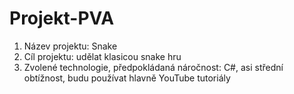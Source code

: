 # Projekt-PVA
1. Název projektu: Snake 
2. Cíl projektu: udělat klasicou snake hru
3. Zvolené technologie, předpokládaná náročnost: C#, asi střední obtížnost, budu používat hlavně YouTube tutoriály
